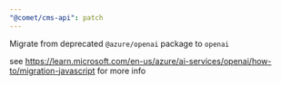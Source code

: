 ```yaml
---
"@comet/cms-api": patch
---
```


Migrate from deprecated `@azure/openai` package to `openai`

see https://learn.microsoft.com/en-us/azure/ai-services/openai/how-to/migration-javascript for more info
